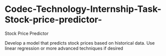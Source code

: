 # Codec-Technology-Internship-Task-Stock-price-predictor-

Stock Price Predictor

Develop a model that predicts stock prices based on historical data.
Use linear regression or more advanced techniques if desired

